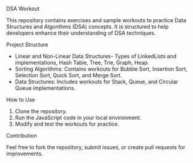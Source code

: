  DSA Workout

This repository contains exercises and sample workouts to practice Data Structures and Algorithms (DSA) concepts. It is structured to help developers enhance their understanding of DSA techniques.

 Project Structure


- Linear and Non-Linear Data Structures- Types of LinkedLists and implementations, Hash Table, Tree, Trie, Graph, Heap. 
- Sorting Algorithms: Contains workouts for Bubble Sort, Insertion Sort, Selection Sort, Quick Sort, and Merge Sort. 
- Data Structures: Includes workouts for Stack, Queue, and Circular Queue implementations.


 How to Use

1. Clone the repository.
2. Run the JavaScript code in your local environment.
3. Modify and test the workouts for practice.

 Contribution

Feel free to fork the repository, submit issues, or create pull requests for improvements.
